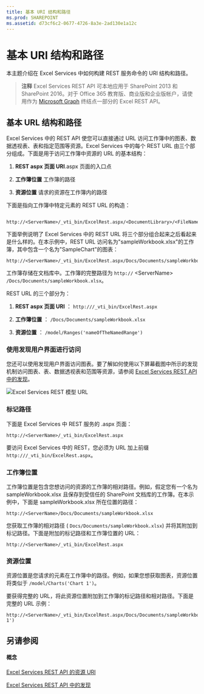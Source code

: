 ```yaml
---
title: 基本 URI 结构和路径
ms.prod: SHAREPOINT
ms.assetid: d73cf6c2-0677-4726-8a3e-2ad130e1a12c
---
```



# 基本 URI 结构和路径

本主题介绍在 Excel Services 中如何构建 REST 服务命令的 URI 结构和路径。
  
    
    


> **注释**
> Excel Services REST API 可本地应用于 SharePoint 2013 和 SharePoint 2016。对于 Office 365 教育版、商业版和企业版帐户，请使用作为  [Microsoft Graph](http://graph.microsoft.io/zh-cn/docs/api-reference/v1.0/resources/excel
) 终结点一部分的 Excel REST API。
  
    
    


## 基本 URL 结构和路径

Excel Services 中的 REST API 使您可以直接通过 URL 访问工作簿中的图表、数据透视表、表和指定范围等资源。Excel Services 中的每个 REST URL 由三个部分组成。下面是用于访问工作簿中资源的 URL 的基本结构：
  
    
    

1. **REST aspx 页面 URI**.aspx 页面的入口点
    
  
2. **工作簿位置** 工作簿的路径
    
  
3. **资源位置** 请求的资源在工作簿内的路径
    
  
下面是指向工作簿中特定元素的 REST URL 的构造：
  
    
    



```

http://<ServerName>/_vti_bin/ExcelRest.aspx/<DocumentLibrary>/<FileName>/<ResourceLocation>
```

下面举例说明了 Excel Services 中的 REST URL 将三个部分组合起来之后看起来是什么样的。在本示例中，REST URL 访问名为"sampleWorkbook.xlsx"的工作簿，其中包含一个名为"SampleChart"的图表：
  
    
    



```
http://<ServerName>/_vti_bin/ExcelRest.aspx/Docs/Documents/sampleWorkbook.xlsx/model/Charts('SampleChart')
```

工作簿存储在文档库中。工作簿的完整路径为  `http://` \<ServerName\> `/Docs/Documents/sampleWorkbook.xlsx`。
  
    
    
REST URL 的三个部分为：
  
    
    

1. **REST aspx 页面 URI** ： `http://`_<ServerName>_`/_vti_bin/ExcelRest.aspx`
    
  
2. **工作簿位置** ： `/Docs/Documents/sampleWorkbook.xlsx`
    
  
3. **资源位置** ： `/model/Ranges('nameOfTheNamedRange')`
    
  

### 使用发现用户界面进行访问

您还可以使用发现用户界面访问图表。要了解如何使用以下屏幕截图中所示的发现机制访问图表、表、数据透视表和范围等资源，请参阅  [Excel Services REST API 中的发现](discovery-in-excel-services-rest-api.md)。
  
    
    

  
    
    
![Excel Services REST 模型 URL](images/SharePointServer14Con_XLSvcs_RESTModel.gif)
  
    
    

  
    
    

  
    
    

  
    
    

### 标记路径

下面是 Excel Services 中 REST 服务的 .aspx 页面：
  
    
    

```
http://<ServerName>/_vti_bin/ExcelRest.aspx
```

要访问 Excel Services 中的 REST，您必须为 URL 加上前缀  `http://`_<ServerName>_`/_vti_bin/ExcelRest.aspx`。
  
    
    

### 工作簿位置

工作簿位置是包含您想访问的资源的工作簿的相对路径。例如，假定您有一个名为 sampleWorkbook.xlsx 且保存到受信任的 SharePoint 文档库的工作簿。在本示例中，下面是 sampleWorkbook.xlsx 所在位置的路径：
  
    
    

```
http://<ServerName>/Docs/Documents/sampleWorkbook.xlsx
```

您获取工作簿的相对路径 ( `Docs/Documents/sampleWorkbook.xlsx`) 并将其附加到标记路径。下面是附加的标记路径和工作簿位置的 URL：
  
    
    



```
http://<ServerName>/_vti_bin/ExcelRest.aspx
```


### 资源位置

资源位置是您请求的元素在工作簿中的路径。例如，如果您想获取图表，资源位置将类似于  `/model/Charts('Chart 1')`。
  
    
    
要获得完整的 URL，将此资源位置附加到工作簿的标记路径和相对路径。下面是完整的 URL 示例：
  
    
    



```
http://<ServerName>/_vti_bin/ExcelRest.aspx/Docs/Documents/sampleWorkbook.xlsx/model/Charts('Chart 1')

```


## 另请参阅


#### 概念


  
    
    
 [Excel Services REST API 的资源 URI](resources-uri-for-excel-services-rest-api.md)
  
    
    
 [Excel Services REST API 中的发现](discovery-in-excel-services-rest-api.md)
